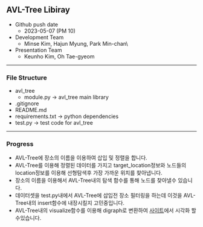 ## AVL-Tree Libiray
- Github push date
  - 2023-05-07 (PM 10)
- Development Team
  - Minse Kim, Hajun Myung, Park Min-chan\
- Presentation Team
  - Keunho Kim, Oh Tae-gyeom
---

### File Structure

- avl_tree
    - module.py → avl_tree main library
- .gitignore
- README.md
- requirements.txt -> python dependencies
- test.py → test code for avl_tree

---

### Progress

- AVL-Tree에 장소의 이름을 이용하여 삽입 및 정렬을 합니다.
- AVL-Tree를 이용해 정렬된 데이터를 가지고 target_location정보와 노드들의 location정보를 이용해 선형탐색후 가장 가까운 위치를 찾아냅니다.
- 장소의 이름을 이용해서 AVL-Tree내의 탐색 함수를 통해 노드를 찾아낼수 있습니다.
- 데이터셋을 test.py내에서 AVL-Tree에 삽입전 장소 필터링을 하는데 이것을 AVL-Tree내의 insert함수에 내장시킬지 고민중입니다.
- AVL-Tree내의 visualize함수를 이용해 digraph로 변환하여 [사이트](http://magjac.com/graphviz-visual-editor/)에서 시각화 할수있습니다.
